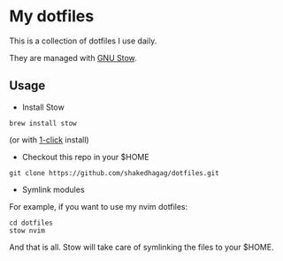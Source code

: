 # My dotfiles

This is a collection of dotfiles I use daily.

They are managed with [GNU Stow](https://www.gnu.org/software/stow/).

## Usage

- Install Stow

```console
brew install stow
```

(or with [1-click](https://software.opensuse.org/package/stow) install)

- Checkout this repo in your $HOME

```console
git clone https://github.com/shakedhagag/dotfiles.git
```

- Symlink modules

For example, if you want to use my nvim dotfiles:

```console
cd dotfiles
stow nvim
```

And that is all.
Stow will take care of symlinking the files to your $HOME.
